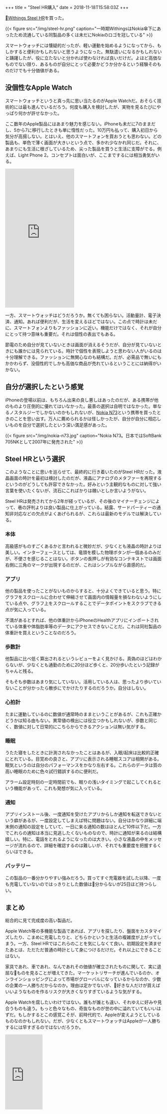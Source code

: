 +++
title = "Steel HR購入"
date = 2018-11-18T15:58:03Z
+++

[Withings Steel HR](https://www.withings.com/uk/en/steel-hr)を買った。

{{< figure src="/img/steel-hr.png" caption="一時期WithingsはNokia傘下にあったため流通している同製品の多くは未だにNokiaのロゴを冠している" >}}

スマートウォッチには懐疑的だったが、軽い運動を始めるようになってから、もしかすると便利かもしれないと思うようになった。無駄遣いになるかもしれないと躊躇したが、役に立たないと分かれば使わなければ良いだけだ。よほど高価なものでない限り、あるものが自分にとって必要かどうか分かるという経験そのものだけでも十分価値がある。

## 没個性なApple Watch

スマートウォッチというと真っ先に思い当たるのがApple Watchだ。おそらく技術的には最も進んでいるだろう。何度も購入を検討したが、実物を見るたびにやっぱり何かが許せなかった。

ここ数年のApple製品にはあまり魅力を感じない。iPhoneも未だに7のままだし、5から7に移行したときも単に惰性だった。10万円も払って、購入初日から気分が高揚しない。とはいえ、他のスマートフォンを買おうとも思わない。どの製品も、単色で薄く画面が大きいという点で、多かれ少なかれ同じだ。それに、あまりにも生活に根ざしているため、尖った製品を買うと生活に支障がでる。例えば、Light Phone 2。コンセプトは面白いが、ここまでするには相当勇気がいる。

<iframe src="https://www.indiegogo.com/project/light-phone-2/embedded" width="222px" height="445px" frameborder="0" scrolling="no"></iframe>


一方、スマートウォッチはどうだろうか。無くても困らない。活動量計、電子決済、通知。あれば便利だが、生活を変えるほどではない。この点で時計は未だに、スマートフォンよりもファッションに近い。機能だけではなく、それが自分にとって持つ意味も重要だ。それは個性の表出でもある。

節電のため自分が見ていないときは画面が消えるそうだが、自分が見ていないときにも誰かには見られている。時計で個性を表現しようと思わない人がいるのは十分理解できる。ファッションに無関心なのも結構だ。だが、必需品で無いにもかかわらず、没個性的でしかも高価な商品が売れているということには納得がいかない。

## 自分が選択したという感覚

iPhoneの登場以前は、もちろん出来の良し悪しはあったのだが、ある携帯が他のものより圧倒的に優れてはいなかった。最善の選択は自明ではなかった。単なるノスタルジーでしかないのかもしれないが、[Nokia N73](https://en.wikipedia.org/wiki/Nokia_N73)という携帯を買ったときのことを思い出す。万人に薦められるかは怪しかったが、自分が自分に相応しいものを自分で選択したという深い満足感があった。

{{< figure src="/img/nokia-n73.jpg" caption="Nokia N73。日本ではSoftBank 705NKとして2007年に発売された" >}}

## Steel HRという選択

このようなことに思いを巡らせて、最終的に行き着いたのがSteel HRだった。液晶画面の時計を最初は検討したのだが、液晶にアナログのメタファーを再現するというのがどうしても許容できなかった。好みという主観的なものに対して強い言葉を使いたくないが、流石にこればかりは醜いとしか言いようがない。

Steel HRは発売されてから2年が経っているが、その後のマイナーチェンジによって、巷の評判よりは良い製品に仕上がっている。結露、サードパーティーの通知非対応などの欠点がよくあげられるが、これらは最新のモデルでは解決している。

### 本体

高級感がものすごくあるかと言われると微妙だが、少なくとも液晶の時計よりは美しい。インターフェースとしては、竜頭を模した物理ボタンが一個あるのみだが、不便さを感じることはない。ボタンの長押しが有効なコンテキストでは画面右側に三角のマークが出現するのだが、これはシンプルながら直感的だ。

### アプリ

他の製品を使ったことがないものからすると、十分よくできていると思う。特にグラフをスクロールに合わせて伸縮させて画面内の情報量を損なわないようにしている点や、グラフ上をスクロールすることでデータポイントをスクラブできる点が気に入っている。

不満があるとすれば、他の体重計からiPhoneのHealthアプリにインポートされている体重や体脂肪率等のデータにアクセスできないことだ。これは同社製品の体重計を買えということなのだろう。

### 歩数計

他製品に比べ低く算出されるというレビューをよく見かける。真偽のほどはわからないが、少なくとも通勤のために20分ほど歩くと、20分歩いたという記録がちゃんと残る。

そもそも歩数はあまり気にしていない。活用している人は、思ったより歩いていないことが分かったら散歩にでかけたりするのだろうか。自分はしない。

### 心拍計

たまに運動しているのに数値が通常時のままということがあるが、これも正確かどうかは知る由もない。異常値の検出には役立つかもしれないが、歩数と同じく、数値に対して日常的にこちらからできるアクションは無い気がする。

### 睡眠

うたた寝をしたときに計測されなかったことはあるが、入眠/起床は比較的正確にとれている。目覚めの良さと、アプリに表示される睡眠スコアは相関がある。眠気というのは自分のパフォーマンスをかなり左右する。これらのデータは質の高い睡眠のために色々試行錯誤するのに便利だ。

アラーム設定時刻の一定時間前でも、眠りの浅いタイミングで起こしてくれるという機能があって、これも発想が気に入っている。

### 通知

アプリインストール後、一度通知を受けたアプリからしか通知を転送できないという癖があるが、一度設定してしまえば特に問題はない。自分はかなり詳細に端末側の通知の設定をしていて、一日に来る通知の数はほとんど10件以下だ。一方でこれらの通知は本当に見逃したくないものなので、時計に通知が来るのは結構嬉しい。特に、電話をとれるようになったのは大きい。小さな液晶の中をメッセージが流れるので、詳細を確認するのは難しいが、それでも重要度を把握するくらいはできる。

### バッテリー

この製品の一番分かりやすい強みだろう。買ってすぐ充電器を試した以降、一度も充電していないのではっきりとした数値は分からないが25日ほど持つらしい。

## まとめ

総合的に見て完成度の高い製品だ。

Apple Watch等の多機能な製品であれば、アプリを探したり、盤面をカスタマイズしたり、こまめに充電したりと、どちらかというと生活の複雑度が上がってしまう。一方、Steel HRではこれらのことを気にしなくて良い。初期設定を済ませたあとは、ただただ普通の時計として身につけるだけだ。それ以上にできることはない。

家具であれ、車であれ、なんであれその価値が確立されたものに関して、実に退屈なものを見ることが増えてきた。マーケットリサーチが進んでいるのか、オンラインショッピングによって市場がグローバルになっているからなのか、少数の企業の一人勝ちだからなのか。理由は定かでないが、好きな人だけが買えばいいようなものを作るリスクが大きくなりすぎているような気がする。

Apple Watchを腐したいわけではない。誰もが誰とも違い、それゆえに好みや見合うものも違う。もっと色々なもの、奇抜なものが世の中に溢れていてもいいはずだ。もしかするとこの感覚こそが、前時代的で、Appleが変えようとしているものなのかもしれない。だが、少なくともスマートウォッチはAppleが一人勝ちするには早すぎるのではないだろうか。

<iframe style="width:120px;height:240px;" marginwidth="0" marginheight="0" scrolling="no" frameborder="0" src="https://rcm-fe.amazon-adsystem.com/e/cm?ref=qf_sp_asin_til&t=usay0b-22&m=amazon&o=9&p=8&l=as1&IS2=1&detail=1&asins=B071W12QY9&linkId=80c239fe74df4148dfcdbf05b2e575db&bc1=000000&lt1=_top&fc1=333333&lc1=0066c0&bg1=ffffff&f=ifr"></iframe>